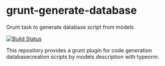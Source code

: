 # grunt-generate-database
Grunt task to generate database script from models

[![Build Status](https://travis-ci.org/AbatapCompany/grunt-generate-history-model.svg?branch=master)](https://travis-ci.org/AbatapCompany/grunt-generate-database)

This repository provides a grunt plugin for code generation databasecreation scripts by models description with typeorm.
